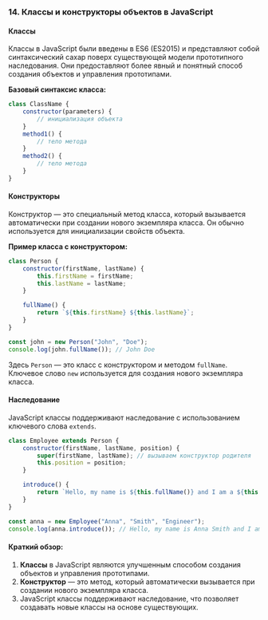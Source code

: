 ### 14. Классы и конструкторы объектов в JavaScript

#### Классы

Классы в JavaScript были введены в ES6 (ES2015) и представляют собой синтаксический сахар поверх существующей модели прототипного наследования. Они предоставляют более явный и понятный способ создания объектов и управления прототипами.

**Базовый синтаксис класса:**

```javascript
class ClassName {
    constructor(parameters) {
        // инициализация объекта
    }
    method1() {
        // тело метода
    }
    method2() {
        // тело метода
    }
}
```

#### Конструкторы

Конструктор — это специальный метод класса, который вызывается автоматически при создании нового экземпляра класса. Он обычно используется для инициализации свойств объекта.

**Пример класса с конструктором:**

```javascript
class Person {
    constructor(firstName, lastName) {
        this.firstName = firstName;
        this.lastName = lastName;
    }

    fullName() {
        return `${this.firstName} ${this.lastName}`;
    }
}

const john = new Person("John", "Doe");
console.log(john.fullName()); // John Doe
```

Здесь `Person` — это класс с конструктором и методом `fullName`. Ключевое слово `new` используется для создания нового экземпляра класса.

#### Наследование

JavaScript классы поддерживают наследование с использованием ключевого слова `extends`.

```javascript
class Employee extends Person {
    constructor(firstName, lastName, position) {
        super(firstName, lastName); // вызываем конструктор родителя
        this.position = position;
    }

    introduce() {
        return `Hello, my name is ${this.fullName()} and I am a ${this.position}.`;
    }
}

const anna = new Employee("Anna", "Smith", "Engineer");
console.log(anna.introduce()); // Hello, my name is Anna Smith and I am a Engineer.
```

#### Краткий обзор:

1. **Классы** в JavaScript являются улучшенным способом создания объектов и управления прототипами.
2. **Конструктор** — это метод, который автоматически вызывается при создании нового экземпляра класса.
3. JavaScript классы поддерживают наследование, что позволяет создавать новые классы на основе существующих.
